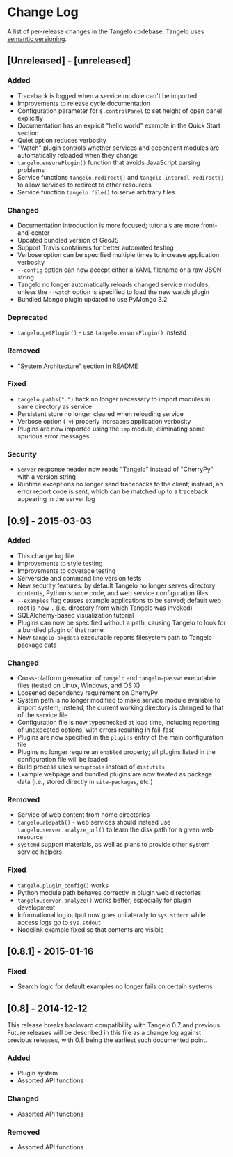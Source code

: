 # Change Log
A list of per-release changes in the Tangelo codebase.  Tangelo uses [semantic
versioning](http://semver.org).

## [Unreleased] - [unreleased]
### Added
- Traceback is logged when a service module can't be imported
- Improvements to release cycle documentation
- Configuration parameter for ``$.controlPanel`` to set height of open panel
  explicitly
- Documentation has an explicit "hello world" example in the Quick Start section
- Quiet option reduces verbosity
- "Watch" plugin controls whether services and dependent modules are
  automatically reloaded when they change
- ``tangelo.ensurePlugin()`` function that avoids JavaScript parsing problems
- Service functions ``tangelo.redirect()`` and ``tangelo.internal_redirect()``
  to allow services to redirect to other resources
- Service function ``tangelo.file()`` to serve arbitrary files

### Changed
- Documentation introduction is more focused; tutorials are more
  front-and-center
- Updated bundled version of GeoJS
- Support Travis containers for better automated testing
- Verbose option can be specified multiple times to increase application
  verbosity
- ``--config`` option can now accept either a YAML filename or a raw JSON string
- Tangelo no longer automatically reloads changed service modules, unless the
  ``--watch`` option is specified to load the new watch plugin
- Bundled Mongo plugin updated to use PyMongo 3.2

### Deprecated
- ``tangelo.getPlugin()`` - use ``tangelo.ensurePlugin()`` instead

### Removed
- "System Architecture" section in README

### Fixed
- ``tangelo.paths(".")`` hack no longer necessary to import modules in same
  directory as service
- Persistent store no longer cleared when reloading service
- Verbose option (``-v``) properly increases application verbosity
- Plugins are now imported using the ``imp`` module, eliminating some spurious
  error messages

### Security
- ``Server`` response header now reads "Tangelo" instead of "CherryPy" with a
  version string
- Runtime exceptions no longer send tracebacks to the client; instead, an error
  report code is sent, which can be matched up to a traceback appearing in the
  server log

## [0.9] - 2015-03-03
### Added
- This change log file
- Improvements to style testing
- Improvements to coverage testing
- Serverside and command line version tests
- New security features: by default Tangelo no longer serves directory contents,
  Python source code, and web service configuration files
- ``--examples`` flag causes example applications to be served; default web root
  is now ``.`` (i.e. directory from which Tangelo was invoked)
- SQLAlchemy-based visualization tutorial
- Plugins can now be specified without a path, causing Tangelo to look for a
  bundled plugin of that name
- New ``tangelo-pkgdata`` executable reports filesystem path to Tangelo package
  data

### Changed
- Cross-platform generation of ``tangelo`` and ``tangelo-passwd`` executable
  files (tested on Linux, Windows, and OS X)
- Loosened dependency requirement on CherryPy
- System path is no longer modified to make service module available to import
  system; instead, the current working directory is changed to that of the service file
- Configuration file is now typechecked at load time, including reporting of
  unexpected options, with errors resulting in fail-fast
- Plugins are now specified in the ``plugins`` entry of the main configuration
  file
- Plugins no longer require an ``enabled`` property; all plugins listed in the
  configuration file will be loaded
- Build process uses ``setuptools`` instead of ``distutils``
- Example webpage and bundled plugins are now treated as package data (i.e.,
  stored directly in ``site-packages``, etc.)

### Removed
- Service of web content from home directories
- ``tangelo.abspath()`` - web services should instead use
  ``tangelo.server.analyze_url()`` to learn the disk path for a given web resource
- ``systemd`` support materials, as well as plans to provide other system
  service helpers

### Fixed
- ``tangelo.plugin_config()`` works
- Python module path behaves correctly in plugin web directories
- ``tangelo.server.analyze()`` works better, especially for plugin development
- Informational log output now goes unilaterally to ``sys.stderr`` while access
  logs go to ``sys.stdout``
- Nodelink example fixed so that contents are visible

## [0.8.1] - 2015-01-16
### Fixed
- Search logic for default examples no longer fails on certain systems

## [0.8] - 2014-12-12
This release breaks backward compatibility with Tangelo 0.7 and previous.
Future releases will be described in this file as a change log against previous
releases, with 0.8 being the earliest such documented point.

### Added
- Plugin system
- Assorted API functions

### Changed
- Assorted API functions

### Removed
- Assorted API functions
